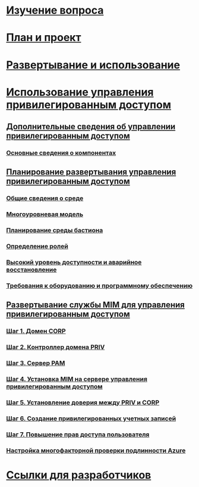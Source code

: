# [Изучение вопроса](/microsoft-identity-manager/understand-explore/microsoft-identity-manager-2016)
# [План и проект](/microsoft-identity-manager/plan-design/microsoft-identity-manager-2016-supported-platforms)
# [Развертывание и использование](/microsoft-identity-manager/deploy-use/microsoft-identity-manager-deploy)
# [Использование управления привилегированным доступом](privileged-identity-management-for-active-directory-domain-services.md)
## [Дополнительные сведения об управлении привилегированным доступом](privileged-identity-management-for-active-directory-domain-services.md)
### [Основные сведения о компонентах](principles-of-operation.md)
## [Планирование развертывания управления привилегированным доступом](environment-overview.md)
### [Общие сведения о среде](environment-overview.md)
### [Многоуровневая модель](tier-model-for-partitioning-administrative-privileges.md)
### [Планирование среды бастиона](planning-bastion-environment.md)
### [Определение ролей](defining-roles-for-pam.md)
### [Высокий уровень доступности и аварийное восстановление](high-availability-disaster-recovery-considerations-bastion-environment.md)
### [Требования к оборудованию и программному обеспечению](hardware-software-requirements.md)
## [Развертывание службы MIM для управления привилегированным доступом](configuring-mim-environment-for-pam.md)
### [Шаг 1. Домен CORP](step-1-prepare-corp-domain.md)
### [Шаг 2. Контроллер домена PRIV](step-2-prepare-priv-domain-controller.md)
### [Шаг 3. Сервер PAM](step-3-prepare-pam-server.md)
### [Шаг 4. Установка MIM на сервере управления привилегированным доступом](step-4-install-mim-components-on-pam-server.md)
### [Шаг 5. Установление доверия между PRIV и CORP](step-5-establish-trust-between-priv-corp-forests.md)
### [Шаг 6. Создание привилегированных учетных записей](step-6-transition-group-to-pam.md)
### [Шаг 7. Повышение прав доступа пользователя](step-7-elevate-user-access.md)
### [Настройка многофакторной проверки подлинности Azure](use-azure-mfa-for-activation.md)
# [Ссылки для разработчиков](/microsoft-identity-manager/reference/microsoft-identity-manager-2016-developer-reference)


<!--HONumber=Jun16_HO3-->


